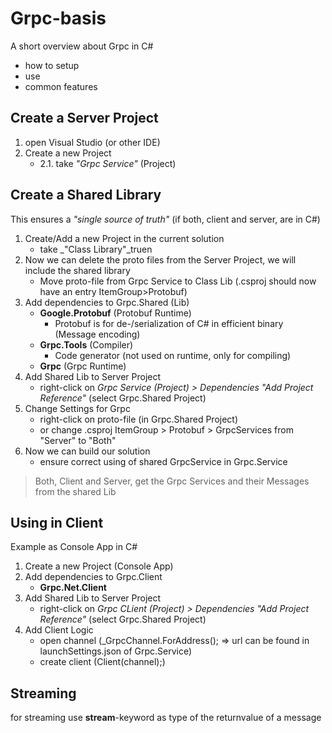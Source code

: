 # Grpc-basis
A short overview about Grpc in C#

* how to setup
* use
* common features

## Create a Server Project

1. open Visual Studio (or other IDE)
2. Create a new Project
   * 2.1. take _"Grpc Service"_ (Project)

## Create a Shared Library

This ensures a _"single source of truth"_ (if both, client and server, are in C#)

1. Create/Add a new Project in the current solution
   * take _"Class Library"_truen
2. Now we can delete the proto files from the Server Project, we will include the shared library
   * Move proto-file from Grpc Service to Class Lib (.csproj should now have an entry ItemGroup>Protobuf)
4. Add dependencies to Grpc.Shared (Lib)
   * **Google.Protobuf** (Protobuf Runtime)
      * Protobuf is for de-/serialization of C# in efficient binary (Message encoding)
   * **Grpc.Tools** (Compiler)
      * Code generator (not used on runtime, only for compiling)
   * **Grpc** (Grpc Runtime)
5. Add Shared Lib to Server Project
   * right-click on _Grpc Service (Project) > Dependencies_ _"Add Project Reference"_ (select Grpc.Shared Project)
6. Change Settings for Grpc
   * right-click on proto-file (in Grpc.Shared Project)
   * or change .csproj ItemGroup > Protobuf > GrpcServices from "Server" to "Both"
7. Now we can build our solution
   * ensure correct using of shared GrpcService in Grpc.Service
  
> Both, Client and Server, get the Grpc Services and their Messages from the shared Lib

## Using in Client

Example as Console App in C#

1. Create a new Project (Console App)
2. Add dependencies to Grpc.Client
   * **Grpc.Net.Client**
3. Add Shared Lib to Server Project
   * right-click on _Grpc CLient (Project) > Dependencies_ _"Add Project Reference"_ (select Grpc.Shared Project)
4. Add Client Logic
   * open channel (_GrpcChannel.ForAddress(<url>); => url can be found in launchSettings.json of Grpc.Service)
   * create client (Client(channel);)
  
## Streaming

for streaming use **stream**-keyword as type of the returnvalue of a message
